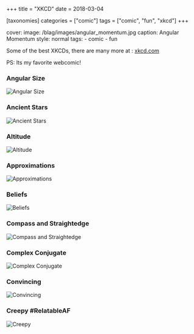 +++
title = "XKCD"
date = 2018-03-04

[taxonomies]
categories = ["comic"]
tags = ["comic", "fun", "xkcd"]
+++

cover:
image: /blag/images/angular_momentum.jpg
caption: Angular Momentum
style: normal
tags: - comic - fun

Some of the best XKCDs, there are many more at : [xkcd.com](https://xkcd.com/)

PS: Its my favorite webcomic!

### Angular Size

![Angular Size](https://imgs.xkcd.com/comics/angular_size_2x.png)

### Ancient Stars

![Ancient Stars](https://imgs.xkcd.com/comics/ancient_stars_2x.png)

### Altitude

![Altitude](https://imgs.xkcd.com/comics/altitude_2x.png)

### Approximations

![Approximations](https://imgs.xkcd.com/comics/approximations.png)

### Beliefs

![Beliefs](https://imgs.xkcd.com/comics/beliefs.jpg)

### Compass and Straightedge

![Compass and Straightedge](https://imgs.xkcd.com/comics/compass_and_straightedge.png)

### Complex Conjugate

![Complex Conjugate](https://imgs.xkcd.com/comics/complex_conjugate.png)

### Convincing

![Convincing](https://imgs.xkcd.com/comics/convincing.png)

### Creepy #RelatableAF

![Creepy](https://imgs.xkcd.com/comics/creepy.png)
